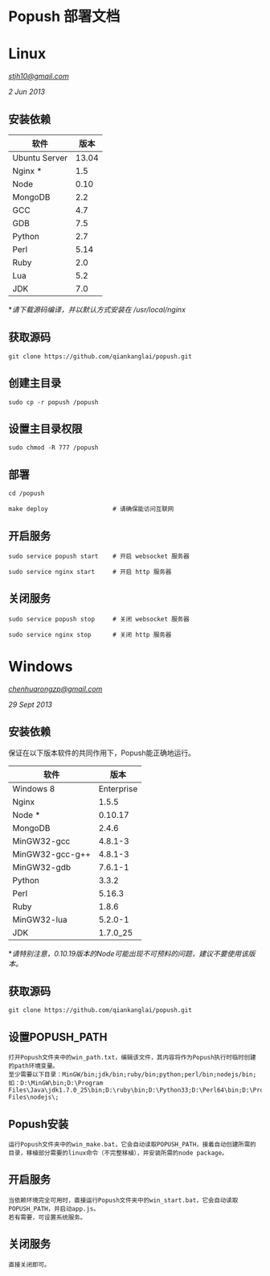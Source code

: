 Popush 部署文档
==============

# Linux

*stjh10@gmail.com*

*2 Jun 2013*

## 安装依赖

软件 | 版本 |
------------- | ----- |
Ubuntu Server | 13.04 |
Nginx *       | 1.5   |
Node          | 0.10  |
MongoDB       | 2.2   |
GCC           | 4.7   |
GDB           | 7.5   |
Python        | 2.7   |
Perl          | 5.14  |
Ruby          | 2.0   |
Lua           | 5.2   |
JDK           | 7.0   |

**请下载源码编译，并以默认方式安装在 /usr/local/nginx*

## 获取源码

	git clone https://github.com/qiankanglai/popush.git

## 创建主目录

	sudo cp -r popush /popush
	
## 设置主目录权限
	
	sudo chmod -R 777 /popush

## 部署

	cd /popush
	
	make deploy                  # 请确保能访问互联网

## 开启服务
	
	sudo service popush start    # 开启 websocket 服务器
	
	sudo service nginx start     # 开启 http 服务器

## 关闭服务
	
	sudo service popush stop     # 关闭 websocket 服务器
	
	sudo service nginx stop      # 关闭 http 服务器

# Windows

*chenhuarongzp@gmail.com*

*29 Sept 2013*

## 安装依赖

保证在以下版本软件的共同作用下，Popush能正确地运行。

软件 | 版本 |
--------------- | ---------- |
Windows 8       | Enterprise |
Nginx           | 1.5.5      |
Node *          | 0.10.17    |
MongoDB         | 2.4.6      |
MinGW32-gcc     | 4.8.1-3    |
MinGW32-gcc-g++ | 4.8.1-3    |
MinGW32-gdb     | 7.6.1-1    |
Python          | 3.3.2      |
Perl            | 5.16.3     |
Ruby            | 1.8.6      |
MinGW32-lua     | 5.2.0-1    |
JDK             | 1.7.0_25   |

**请特别注意，0.10.19版本的Node可能出现不可预料的问题，建议不要使用该版本。*

## 获取源码

	git clone https://github.com/qiankanglai/popush.git

## 设置POPUSH_PATH

	打开Popush文件夹中的win_path.txt，编辑该文件，其内容将作为Popush执行时临时创建的path环境变量。
	至少需要以下目录：MinGW/bin;jdk/bin;ruby/bin;python;perl/bin;nodejs/bin;
	如：D:\MinGW\bin;D:\Program Files\Java\jdk1.7.0_25\bin;D:\ruby\bin;D:\Python33;D:\Perl64\bin;D:\Program Files\nodejs\;

## Popush安装

	运行Popush文件夹中的win_make.bat，它会自动读取POPUSH_PATH，接着自动创建所需的目录，移植部分需要的linux命令（不完整移植），并安装所需的node package。

## 开启服务

	当依赖环境完全可用时，直接运行Popush文件夹中的win_start.bat，它会自动读取POPUSH_PATH，并启动app.js。
	若有需要，可设置系统服务。

## 关闭服务

	直接关闭即可。
